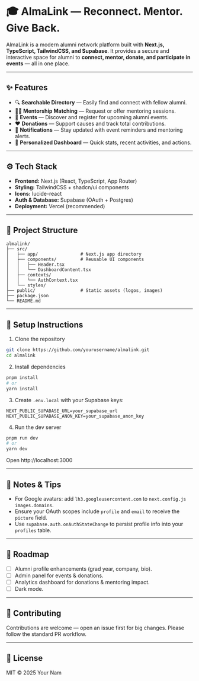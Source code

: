 # 🎓 AlmaLink — Reconnect. Mentor. Give Back.

AlmaLink is a modern alumni network platform built with **Next.js, TypeScript, TailwindCSS, and Supabase**. It provides a secure and interactive space for alumni to **connect, mentor, donate, and participate in events** — all in one place.

---

## ✨ Features

- 🔍 **Searchable Directory** — Easily find and connect with fellow alumni.  
- 👩‍🏫 **Mentorship Matching** — Request or offer mentoring sessions.  
- 📅 **Events** — Discover and register for upcoming alumni events.  
- ❤️ **Donations** — Support causes and track total contributions.  
- 🔔 **Notifications** — Stay updated with event reminders and mentoring alerts.  
- 🧠 **Personalized Dashboard** — Quick stats, recent activities, and actions.

---

## ⚙️ Tech Stack

- **Frontend:** Next.js (React, TypeScript, App Router)  
- **Styling:** TailwindCSS + shadcn/ui components  
- **Icons:** lucide-react  
- **Auth & Database:** Supabase (OAuth + Postgres)  
- **Deployment:** Vercel (recommended)

---

## 📂 Project Structure

```
almalink/
├── src/
│   ├── app/                # Next.js app directory
│   ├── components/         # Reusable UI components
│   │   ├── Header.tsx
│   │   └── DashboardContent.tsx
│   ├── contexts/
│   │   └── AuthContext.tsx
│   └── styles/
├── public/                 # Static assets (logos, images)
├── package.json
└── README.md
```

---

## 🚀 Setup Instructions

1. Clone the repository
```bash
git clone https://github.com/yourusername/almalink.git
cd almalink
```

2. Install dependencies
```bash
pnpm install
# or
yarn install
```

3. Create `.env.local` with your Supabase keys:
```env
NEXT_PUBLIC_SUPABASE_URL=your_supabase_url
NEXT_PUBLIC_SUPABASE_ANON_KEY=your_supabase_anon_key
```

4. Run the dev server
```bash
pnpm run dev
# or
yarn dev
```
Open http://localhost:3000

---

## 🧪 Notes & Tips

- For Google avatars: add `lh3.googleusercontent.com` to `next.config.js` `images.domains`.
- Ensure your OAuth scopes include `profile` and `email` to receive the `picture` field.
- Use `supabase.auth.onAuthStateChange` to persist profile info into your `profiles` table.

---

## 📌 Roadmap

- [ ] Alumni profile enhancements (grad year, company, bio).  
- [ ] Admin panel for events & donations.  
- [ ] Analytics dashboard for donations & mentoring impact.  
- [ ] Dark mode.

---

## 🤝 Contributing

Contributions are welcome — open an issue first for big changes. Please follow the standard PR workflow.

---

## 📜 License

MIT © 2025 Your Nam
